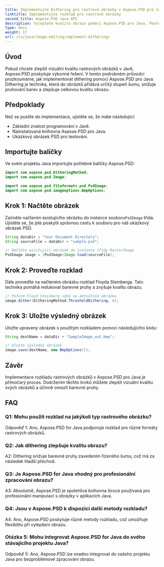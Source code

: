 ```yaml
---
title: Implementujte Dithering pro rastrové obrázky v Aspose.PSD pro Javu
linktitle: Implementujte rozklad pro rastrové obrázky
second_title: Aspose.PSD Java API
description: Vylepšete kvalitu obrazu pomocí Aspose.PSD pro Java. Postupujte podle našeho podrobného průvodce pro implementaci ditheringu a odstranění barevných pruhů.
type: docs
weight: 17
url: /cs/java/image-editing/implement-dithering/
---
```

## Úvod

Pokud chcete zlepšit vizuální kvalitu rastrových obrázků v Javě, Aspose.PSD poskytuje výkonné řešení. V tomto podrobném průvodci prozkoumáme, jak implementovat dithering pomocí Aspose.PSD pro Java. Dithering je technika, která do obrázků přidává určitý stupeň šumu, snižuje pruhování barev a zlepšuje celkovou kvalitu obrazu.

## Předpoklady

Než se pustíte do implementace, ujistěte se, že máte následující:

- Základní znalost programování v Javě.
- Nainstalovaná knihovna Aspose.PSD pro Java.
- Ukázkový obrázek PSD pro testování.

## Importujte balíčky

Ve svém projektu Java importujte potřebné balíčky Aspose.PSD:

```java
import com.aspose.psd.DitheringMethod;
import com.aspose.psd.Image;

import com.aspose.psd.fileformats.psd.PsdImage;
import com.aspose.psd.imageoptions.BmpOptions;
```

## Krok 1: Načtěte obrázek

 Začněte načtením existujícího obrázku do instance souboru`PsdImage` třída. Ujistěte se, že jste poskytli správnou cestu k souboru pro váš ukázkový obrázek PSD.

```java
String dataDir = "Your Document Directory";
String sourceFile = dataDir + "sample.psd";

// Načtěte existující obrázek do instance třídy RasterImage
PsdImage image = (PsdImage)Image.load(sourceFile);
```

## Krok 2: Proveďte rozklad

Dále proveďte na načteném obrázku rozklad Floyda Steinberga. Tato technika pomáhá redukovat barevné pruhy a zvyšuje kvalitu obrazu.

```java
// Peform Floyd Steinberg váhá na aktuálním obrázku
image.dither(DitheringMethod.ThresholdDithering, 4);
```

## Krok 3: Uložte výsledný obrázek

Uložte upravený obrázek s použitým rozkladem pomocí následujícího kódu:

```java
String destName = dataDir + "SampleImage_out.bmp";

// Uložte výsledný obrázek
image.save(destName, new BmpOptions());
```

## Závěr

Implementace rozkladu rastrových obrázků v Aspose.PSD pro Java je přímočarý proces. Dodržením těchto kroků můžete zlepšit vizuální kvalitu svých obrázků a účinně omezit barevné pruhy.

## FAQ

### Q1: Mohu použít rozklad na jakýkoli typ rastrového obrázku?

Odpověď 1: Ano, Aspose.PSD for Java podporuje rozklad pro různé formáty rastrových obrázků.

### Q2: Jak dithering zlepšuje kvalitu obrazu?

A2: Dithering snižuje barevné pruhy zavedením řízeného šumu, což má za následek hladší přechod.

### Q3: Je Aspose.PSD for Java vhodný pro profesionální zpracování obrazu?

A3: Absolutně, Aspose.PSD je spolehlivá knihovna široce používaná pro profesionální manipulaci s obrázky v aplikacích Java.

### Q4: Jsou v Aspose.PSD k dispozici další metody rozkladu?

A4: Ano, Aspose.PSD poskytuje různé metody rozkladu, což umožňuje flexibilitu při vylepšení obrazu.

### Otázka 5: Mohu integrovat Aspose.PSD for Java do svého stávajícího projektu Java?

Odpověď 5: Ano, Aspose.PSD lze snadno integrovat do vašeho projektu Java pro bezproblémové zpracování obrazu.